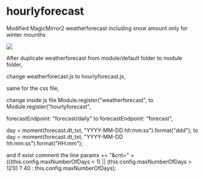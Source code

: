 # hourlyforecast

Modified MagicMirror2 weatherforecast including snow amount only for winter mounths

<img src=https://github.com/hangorazvan/hourlyforecast/blob/master/preview.png>

After duplicate weatherforecast from module/default folder to module folder, 

change weatherforecast.js to hourlyforecast.js, 

same for the  css file, 

change inside js file Module.register("weatherforecast", to Module.register("hourlyforecast",

forecastEndpoint: "forecast/daily" to forecastEndpoint: "forecast", 

day = moment(forecast.dt_txt, "YYYY-MM-DD hh:mm:ss").format("ddd"); to day = moment(forecast.dt_txt, "YYYY-MM-DD hh:mm:ss").format("HH:mm"); 

and if exist comment the line params += "&cnt=" + (((this.config.maxNumberOfDays < 1) || (this.config.maxNumberOfDays > 121)) ? 40 : this.config.maxNumberOfDays);
